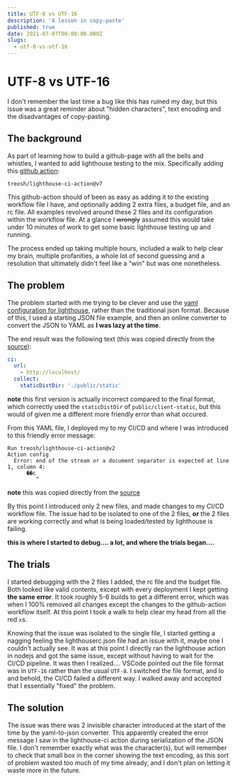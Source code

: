 ```yaml
---
title: UTF-8 vs UTF-16
description: 'A lesson in copy-paste'
published: true
date: 2021-07-07T00:00:00.000Z
slugs:
  - utf-8-vs-utf-16
---
```


# UTF-8 vs UTF-16

I don't remember the last time a bug like this has ruined my day, but this issue was a great reminder about "hidden characters", text encoding and the disadvantages of copy-pasting.

## The background

As part of learning how to build a github-page with all the bells and whistles, I wanted to add lighthouse testing to the mix. Specifically adding this [github action](https://github.com/treosh/lighthouse-ci-action):

```
treosh/lighthouse-ci-action@v7
```

This github-action should of been as easy as adding it to the existing workflow file I have, and optionally adding 2 extra files, a budget file, and an rc file.
All examples revolved around these 2 files and its configuration within the workflow file. At a glance I ~~wrongly~~ assumed this would take under 10 minutes of work to get some basic lighthouse testing up and running.

The process ended up taking multiple hours, included a walk to help clear my brain, multiple profanities, a whole lot of second guessing and a resolution that ultimately didn't feel like a "win" but was one nonetheless.

## The problem

The problem started with me trying to be clever and use the [yaml configuration for lighthouse](https://github.com/GoogleChrome/lighthouse-ci/blob/main/docs/configuration.md), rather than the traditional json format. Because of this, I used a starting JSON file example, and then an online converter to convert the JSON to YAML as **I was lazy at the time**.

The end result was the following text (this was copied directly from the [source](https://github.com/bradtaniguchi/bradtaniguchi.github.io/blob/2ab3efef433969f2caaf9b09f91b8cc7294164b8/lighthouserc.yaml)):
```yaml
ci:
  url:
    - http://localhost/
  collect:
    staticDistDir: './public/static'
```

**note** this first version is actually incorrect compared to the final format, which correctly used the `staticDistDir` of `public/client-static`, but this would of given me a different more friendly error than what occured.

From this YAML file, I deployed my to my CI/CD and where I was introduced to this friendly error message:
```
Run treosh/lighthouse-ci-action@v2
Action config
  Error: end of the stream or a document separator is expected at line 1, column 4:
      ��c
         ^
```
**note** this was copied directly from the [source](https://github.com/bradtaniguchi/bradtaniguchi.github.io/runs/3003815331?check_suite_focus=true)

By this point I introduced only 2 new files, and made changes to my CI/CD workflow file. The issue had to be isolated to one of the 2 files, **or** the 2 files are working correctly and what is being loaded/tested by lighthouse is failing. 

**this is where I started to debug.... a lot, and where the trials began....**

## The trials

I started debugging with the 2 files I added, the rc file and the budget file. Both looked like valid contents, except with every deployment I kept getting **the same error**. It took roughly 5-6 builds to get a different error, which was when I 100% removed all changes except the changes to the github-action workflow itself. At this point I took a walk to help clear my head from all the red `x`s. 

Knowing that the issue was isolated to the single file, I started getting a nagging feeling the lighthouserc.json file had an issue with it, maybe one I couldn't actually see. It was at this point I directly ran the lighthouse action in nodejs and got the same issue, except without having to wait for the CI/CD pipeline. It was then I realized.... VSCode pointed out the file format was in `UTF-16` rather than the usual `UTF-8`. I switched the file format, and lo and behold, the CI/CD failed a different way. I walked away and accepted that I essentially "fixed" the problem.


## The solution
The issue was there was 2 invisible character introduced at the start of the time by the yaml-to-json converter. This apparently created the error message I saw in the lighthouse-ci action during serialization of the JSON file. I don't remember exactly what was the character(s), but will remember to check that small box in the corner showing the text encoding, as this sort of problem wasted too much of my time already, and I don't plan on letting it waste more in the future.

